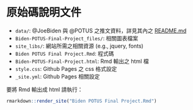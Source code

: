 # 原始碼說明文件
* `data/`: @JoeBiden 與 @POTUS 之推文資料，詳見其內之 [README.md](./data/README.md)
* `Biden-POTUS-Final-Project_files/`: 相關圖表檔案
* `site_libs/`: 網站所需之相關資源 (e.g., jquery, fonts)
* `Biden POTUS Final Project.Rmd`: 程式碼
* `Biden-POTUS-Final-Project.html`: Rmd 輸出之 html 檔
* `style.css`: Github Pages 之 css 格式設定
* `_site.yml`: Github Pages 相關設定 

要將 Rmd 輸出成 html 請執行：

```r
rmarkdown::render_site("Biden POTUS Final Project.Rmd")
```
